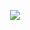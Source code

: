<p align='center'> <img src='https://img.shields.io/static/v1?label=&message=The+next+big+idea,+the+next+world-changing+line+of+code.+WHY+NOT+YOU+?&color=red'> </p>
